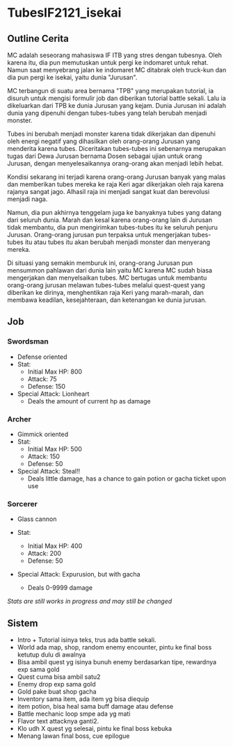 # TubesIF2121_isekai
## Outline Cerita
MC adalah seseorang mahasiswa IF ITB yang stres dengan tubesnya. Oleh karena
itu, dia pun memutuskan untuk pergi ke indomaret untuk rehat. Namun saat
menyebrang jalan ke indomaret MC ditabrak oleh truck-kun dan dia pun pergi ke
isekai, yaitu dunia "Jurusan".

MC terbangun di suatu area bernama "TPB" yang merupakan tutorial, ia disuruh
untuk mengisi formulir job dan diberikan tutorial battle sekali. Lalu ia
dikeluarkan dari TPB ke dunia Jurusan yang kejam. Dunia Jurusan ini adalah
dunia yang dipenuhi dengan tubes-tubes yang telah berubah menjadi monster.

Tubes ini berubah menjadi monster karena tidak dikerjakan dan dipenuhi oleh
energi negatif yang dihasilkan oleh orang-orang Jurusan yang menderita karena
tubes. Diceritakan tubes-tubes ini sebenarnya merupakan tugas dari Dewa Jurusan
bernama Dosen sebagai ujian untuk orang Jurusan, dengan menyelesaikannya
orang-orang akan menjadi lebih hebat.

Kondisi sekarang ini terjadi karena orang-orang Jurusan banyak yang malas dan
memberikan tubes mereka ke raja Keri agar dikerjakan oleh raja karena rajanya
sangat jago. Alhasil raja ini menjadi sangat kuat dan berevolusi menjadi naga.

Namun, dia pun akhirnya tenggelam juga ke banyaknya tubes yang datang dari
seluruh dunia. Marah dan kesal karena orang-orang lain di Jurusan tidak
membantu, dia pun mengirimkan tubes-tubes itu ke seluruh penjuru Jurusan.
Orang-orang jurusan pun terpaksa untuk mengerjakan tubes-tubes itu atau tubes
itu akan berubah menjadi monster dan menyerang mereka.

Di situasi yang semakin memburuk ini, orang-orang Jurusan pun mensummon
pahlawan dari dunia lain yaitu MC karena MC sudah biasa mengerjakan dan
menyelsaikan tubes. MC bertugas untuk membantu orang-orang jurusan melawan
tubes-tubes melalui quest-quest yang diberikan ke dirinya, menghentikan raja
Keri yang marah-marah, dan membawa keadilan, kesejahteraan, dan ketenangan ke
dunia jurusan.

## Job
### Swordsman
* Defense oriented
* Stat:
  * Initial Max HP: 800
  * Attack: 75
  * Defense: 150
* Special Attack: Lionheart
  * Deals the amount of current hp as damage

### Archer
* Gimmick oriented
* Stat:
  * Initial Max HP: 500
  * Attack: 150
  * Defense: 50
* Special Attack: Steal!!
  * Deals little damage, has a chance to gain potion or gacha ticket upon use

### Sorcerer
* Glass cannon
* Stat:
  * Initial Max HP: 400
  * Attack: 200
  * Defense: 50

* Special Attack: Expurusion, but with gacha
  * Deals 0-9999 damage

_Stats are still works in progress and may still be changed_

## Sistem
* Intro + Tutorial isinya teks, trus ada battle sekali.
* World ada map, shop, random enemy encounter, pintu ke final boss ketutup dulu di awalnya
* Bisa ambil quest yg isinya bunuh enemy berdasarkan tipe, rewardnya exp sama gold
* Quest cuma bisa ambil satu2
* Enemy drop exp sama gold
* Gold pake buat shop gacha
* Inventory sama item, ada item yg bisa diequip
* item potion, bisa heal sama buff damage atau defense
* Battle mechanic loop smpe ada yg mati
* Flavor text attacknya ganti2.
* Klo udh X quest yg selesai, pintu ke final boss kebuka
* Menang lawan final boss, cue epilogue

